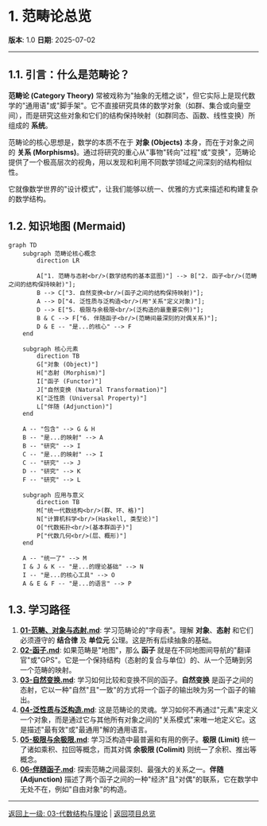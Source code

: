 # 1. 范畴论总览

**版本**: 1.0
**日期**: 2025-07-02

---

## 1.1. 引言：什么是范畴论？

**范畴论 (Category Theory)** 常被戏称为"抽象的无稽之谈"，但它实际上是现代数学的"通用语"或"脚手架"。它不直接研究具体的数学对象（如群、集合或向量空间），而是研究这些对象和它们的结构保持映射（如群同态、函数、线性变换）所组成的 **系统**。

范畴论的核心思想是，数学的本质不在于 **对象 (Objects)** 本身，而在于对象之间的 **关系 (Morphisms)**。通过将研究的重心从"事物"转向"过程"或"变换"，范畴论提供了一个极高层次的视角，用以发现和利用不同数学领域之间深刻的结构相似性。

它就像数学世界的"设计模式"，让我们能够以统一、优雅的方式来描述和构建复杂的数学结构。

## 1.2. 知识地图 (Mermaid)

```mermaid
graph TD
    subgraph 范畴论核心概念
        direction LR

        A["1. 范畴与态射<br/>(数学结构的基本蓝图)"] --> B["2. 函子<br/>(范畴之间的结构保持映射)"];
        B --> C["3. 自然变换<br/>(函子之间的结构保持映射)"];
        A --> D["4. 泛性质与泛构造<br/>(用"关系"定义对象)"];
        D --> E["5. 极限与余极限<br/>(泛构造的最重要实例)"];
        B & C --> F["6. 伴随函子<br/>(范畴间最深刻的对偶关系)"];
        D & E -- "是...的核心" --> F
    end

    subgraph 核心元素
        direction TB
        G["对象 (Object)"]
        H["态射 (Morphism)"]
        I["函子 (Functor)"]
        J["自然变换 (Natural Transformation)"]
        K["泛性质 (Universal Property)"]
        L["伴随 (Adjunction)"]
    end

    A -- "包含" --> G & H
    B -- "是...的映射" --> A
    B -- "研究" --> I
    C -- "是...的映射" --> I
    C -- "研究" --> J
    D -- "研究" --> K
    F -- "研究" --> L

    subgraph 应用与意义
        direction TB
        M["统一代数结构<br/>(群、环、格)"]
        N["计算机科学<br/>(Haskell, 类型论)"]
        O["代数拓扑<br/>(基本群函子)"]
        P["代数几何<br/>(层、概形)"]
    end
    
    A -- "统一了" --> M
    I & J & K -- "是...的理论基础" --> N
    I -- "是...的核心工具" --> O
    A & E & F -- "是...的语言" --> P

```

## 1.3. 学习路径

1. **[01-范畴、对象与态射.md](./01-范畴、对象与态射.md)**: 学习范畴论的"字母表"。理解 **对象**、**态射** 和它们必须遵守的 **结合律** 及 **单位元** 公理。这是所有后续抽象的基础。
2. **[02-函子.md](./02-函子.md)**: 如果范畴是"地图"，那么 **函子** 就是在不同地图间导航的"翻译官"或"GPS"。它是一个保持结构（态射的复合与单位）的、从一个范畴到另一个范畴的映射。
3. **[03-自然变换.md](./03-自然变换.md)**: 学习如何比较和变换不同的函子。**自然变换** 是函子之间的态射，它以一种"自然"且"一致"的方式将一个函子的输出映为另一个函子的输出。
4. **[04-泛性质与泛构造.md](./04-泛性质与泛构造.md)**: 这是范畴论的灵魂。学习如何不再通过"元素"来定义一个对象，而是通过它与其他所有对象之间的"关系模式"来唯一地定义它。这是描述"最有效"或"最通用"解的通用语言。
5. **[05-极限与余极限.md](./05-极限与余极限.md)**: 学习泛构造中最普遍和有用的例子。**极限 (Limit)** 统一了诸如乘积、拉回等概念，而其对偶 **余极限 (Colimit)** 则统一了余积、推出等概念。
6. **[06-伴随函子.md](./06-伴随函子.md)**: 探索范畴之间最深刻、最强大的关系之一。**伴随 (Adjunction)** 描述了两个函子之间的一种"经济"且"对偶"的联系，它在数学中无处不在，例如"自由对象"的构造。

---
[返回上一级: 03-代数结构与理论](../00-代数结构与理论总览.md) | [返回项目总览](../../09-项目总览/00-项目总览.md)
